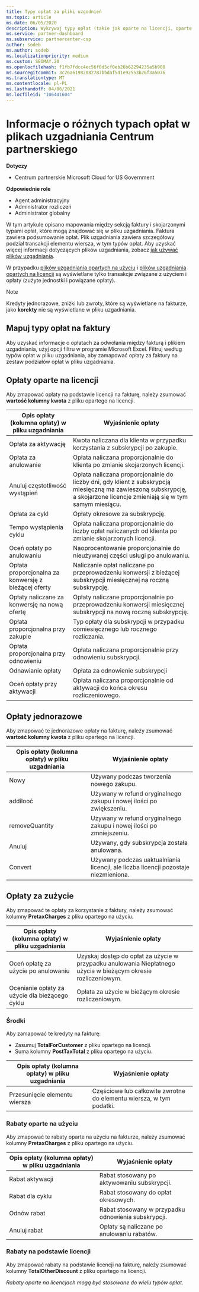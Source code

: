 ```yaml
---
title: Typy opłat za pliki uzgodnień
ms.topic: article
ms.date: 06/05/2020
description: Wykrywaj typy opłat (takie jak oparte na licencji, oparte na użyciu i jednorazowe), kredyty i rabaty w plikach uzgadniania Centrum partnerskiego.
ms.service: partner-dashboard
ms.subservice: partnercenter-csp
author: sodeb
ms.author: sodeb
ms.localizationpriority: medium
ms.custom: SEOMAY.20
ms.openlocfilehash: f1fb7fdcc4ec56f0d5cf0eb26b62294235a5b908
ms.sourcegitcommit: 3c26a61982082787bbdaf5d1e92553b26f3a5076
ms.translationtype: MT
ms.contentlocale: pl-PL
ms.lasthandoff: 04/06/2021
ms.locfileid: "106441604"
---
```

# <a name="understand-the-different-charge-types-in-partner-center-reconciliation-files"></a>Informacje o różnych typach opłat w plikach uzgadniania Centrum partnerskiego

**Dotyczy**

- Centrum partnerskie Microsoft Cloud for US Government

**Odpowiednie role**

- Agent administracyjny
- Administrator rozliczeń
- Administrator globalny

W tym artykule opisano mapowania między sekcją faktury i skojarzonymi typami opłat, które mogą znajdować się w pliku uzgadniania. Faktura zawiera podsumowanie opłat. Plik uzgadniania zawiera szczegółowy podział transakcji elementu wiersza, w tym typów opłat. Aby uzyskać więcej informacji dotyczących plików uzgadniania, zobacz [jak używać plików uzgadniania](use-the-reconciliation-files.md).

W przypadku [plików uzgadniania opartych na użyciu](usage-based-recon-files.md) i [plików uzgadniania opartych na licencji](license-based-recon-files.md) są wyświetlane tylko transakcje związane z użyciem i opłaty (zużyte jednostki i powiązane opłaty).

> [!NOTE]
> Kredyty jednorazowe, zniżki lub zwroty, które są wyświetlane na fakturze, jako **korekty** nie są wyświetlane w pliku uzgadniania.

## <a name="map-charge-types-to-invoice-charges"></a>Mapuj typy opłat na faktury

Aby uzyskać informacje o opłatach za odwołania między fakturą i plikiem uzgadniania, użyj opcji filtru w programie Microsoft Excel. Filtruj według typów opłat w pliku uzgadniania, aby zamapować opłaty za faktury na zestaw podziałów opłat w pliku uzgadniania.

## <a name="license-based-charges"></a>Opłaty oparte na licencji

Aby zmapować opłaty na podstawie licencji na fakturę, należy zsumować **wartość kolumny kwota** z pliku opartego na licencji.

| Opis opłaty (kolumna opłaty) w pliku uzgadniania | Wyjaśnienie opłaty |
| ------------------------------------------------------------- | ------------------ |
| Opłata za aktywację | Kwota naliczana dla klienta w przypadku korzystania z subskrypcji po zakupie. |
| Opłata za anulowanie | Opłata naliczana proporcjonalnie do klienta po zmianie skojarzonych licencji. |
| Anuluj częstotliwość wystąpień | Opłata naliczana proporcjonalnie do liczby dni, gdy klient z subskrypcją miesięczną ma zawieszoną subskrypcję, a skojarzone licencje zmieniają się w tym samym miesiącu. |
| Opłata za cykl | Opłaty okresowe za subskrypcję. |
| Tempo wystąpienia cyklu | Opłata naliczana proporcjonalnie do liczby opłat naliczanych od klienta po zmianie skojarzonych licencji. |
| Oceń opłaty po anulowaniu | Naoprocentowanie proporcjonalnie do nieużywanej części usługi po anulowaniu. |
| Opłata proporcjonalna za konwersję z bieżącej oferty | Naliczanie opłat naliczane po przeprowadzeniu konwersji z bieżącej subskrypcji miesięcznej na roczną subskrypcję. |
| Opłaty naliczane za konwersję na nową ofertę | Opłaty naliczane proporcjonalnie po przeprowadzeniu konwersji miesięcznej subskrypcji na nową roczną subskrypcję. |
| Opłata proporcjonalna przy zakupie | Typ opłaty dla subskrypcji w przypadku comiesięcznego lub rocznego rozliczania. |
| Opłata proporcjonalna przy odnowieniu | Opłata naliczana proporcjonalnie przy odnowieniu subskrypcji. |
| Odnawianie opłaty | Opłata za odnowienie subskrypcji |
| Oceń opłaty przy aktywacji | Opłata naliczana proporcjonalnie od aktywacji do końca okresu rozliczeniowego. |

## <a name="one-time-charges"></a>Opłaty jednorazowe

Aby zmapować te jednorazowe opłaty na fakturę, należy zsumować **wartość kolumny kwota** z pliku opartego na licencji.

| Opis opłaty (kolumna opłaty) w pliku uzgadniania | Wyjaśnienie opłaty |
| ------------------------------------------------------------- | ------------------ |
| Nowy | Używany podczas tworzenia nowego zakupu. |
| addilooć | Używany w refund oryginalnego zakupu i nowej ilości po zwiększeniu. |
| removeQuantity | Używany w refund oryginalnego zakupu i nowej ilości po zmniejszeniu. |
| Anuluj | Używany, gdy subskrypcja została anulowana. |
| Convert | Używany podczas uaktualniania licencji, ale liczba licencji pozostaje niezmieniona. |

## <a name="usage-charges"></a>Opłaty za zużycie

Aby zmapować te opłaty za korzystanie z faktury, należy zsumować kolumny **PretaxCharges** z pliku opartego na użyciu.

| Opis opłaty (kolumna opłaty) w pliku uzgadniania | Wyjaśnienie opłaty |
| ------------------------------------------------------------- | ------------------ |
| Oceń opłatę za użycie po anulowaniu | Uzyskaj dostęp do opłat za użycie w przypadku anulowania Niepłatnego użycia w bieżącym okresie rozliczeniowym. |
| Ocenianie opłaty za użycie dla bieżącego cyklu | Opłata za użycie w bieżącym okresie rozliczeniowym. |

### <a name="credits"></a>Środki

Aby zamapować te kredyty na fakturę:

- Zasumuj **TotalForCustomer** z pliku opartego na licencji.
- Suma kolumny **PostTaxTotal** z pliku opartego na użyciu.

| Opis opłaty (kolumna opłaty) w pliku uzgadniania | Wyjaśnienie opłaty |
| ------------------------------------------------------------- | ------------------ |
| Przesunięcie elementu wiersza | Częściowe lub całkowite zwrotne do elementu wiersza, w tym podatki. |

### <a name="usage-based-discounts"></a>Rabaty oparte na użyciu

Aby zmapować te rabaty oparte na użyciu na fakturze, należy zsumować kolumny **PretaxCharges** z pliku opartego na użyciu.

| Opis opłaty (kolumna opłaty) w pliku uzgadniania | Wyjaśnienie opłaty |
| ------------------------------------------------------------- | ------------------ |
| Rabat aktywacji | Rabat stosowany po aktywowaniu subskrypcji. |
| Rabat dla cyklu | Rabat stosowany do opłat okresowych. |
| Odnów rabat | Rabat stosowany w przypadku odnowienia subskrypcji. |
| Anuluj rabat | Opłaty są naliczane po anulowaniu rabatów. |

### <a name="license-based-discounts"></a>Rabaty na podstawie licencji

Aby zmapować rabaty na podstawie licencji na fakturę, należy zsumować kolumny **TotalOtherDiscount** z pliku opartego na licencji.

*Rabaty oparte na licencjach mogą być stosowane do wielu typów opłat.*
